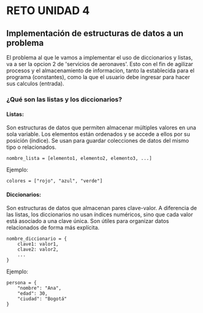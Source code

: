 # RETO UNIDAD 4

## Implementación de estructuras de datos a un problema

El problema al que le vamos a implementar el uso de diccionarios y listas, va a ser la opcion 2 de 'servicios de aeronaves'. Esto con el fin de agilizar procesos y el almacenamiento de informacion, tanto la establecida para el programa (constantes), como la que el usuario debe ingresar para hacer sus calculos (entrada).

### ¿Qué son las listas y los diccionarios?

#### Listas:
Son estructuras de datos que permiten almacenar múltiples valores en una sola variable. Los elementos están ordenados y se accede a ellos por su posición (índice). Se usan para guardar colecciones de datos del mismo tipo o relacionados.

```
nombre_lista = [elemento1, elemento2, elemento3, ...]
```
Ejemplo:
```
colores = ["rojo", "azul", "verde"]
```

#### Diccionarios:
Son estructuras de datos que almacenan pares clave-valor. A diferencia de las listas, los diccionarios no usan índices numéricos, sino que cada valor está asociado a una clave única. Son útiles para organizar datos relacionados de forma más explícita.

```
nombre_diccionario = {
    clave1: valor1,
    clave2: valor2,
    ...
}
```
Ejemplo:
```
persona = {
    "nombre": "Ana",
    "edad": 30,
    "ciudad": "Bogotá"
}
```
